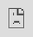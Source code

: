 ```yaml
---
layout: post
title: "DSP미디어의 다가오는 보이그룹 미래 드랍 레이저 쇼 프로필름"
author: "undefined"
thumbnail: "https://www.allkpop.com/upload/2021/02/content/091109/thumb/1612886968_germainej.jpg"
tags: 
---
```




<div class="video_wrapper" style="padding-top: 56.25%;">
    <iframe id="player" class="main_video" src="https://www.youtube.com/embed/7KOx_OAzAdI" width="100%" height="100%" frameborder="0" allowfullscreen="" style="display: block !important; position: absolute; top: 0px; left: 0px; width: 100%; height: 100%;"></iframe>
</div>


DSP미디어의 차기 보이그룹 미래(미래)가 프로필 영화를 공개했다.

위 영상 티저에서 미래 씨가 레이저 쇼 아래서 그들의 행보를 공개합니다. 앞서 보도한 바와 같이, 미래는 7명의 멤버로 구성되어 있으며, 올해 3월에 데뷔할 것으로 보이며, 이들은 KARD 이후 DSP 미디어로 데뷔하는 최초의 새로운 K-Pop 그룹을 기념하고 있다. 그룹명 `미래`가 K-Pop의 미래를 발견하겠다는 새 신인 보이그룹의 각오를 알리는 신호탄이다.

위의 미래 프로필 필름을 보시고, 아래 댓글로 어떻게 생각하시는지 알려주세요.